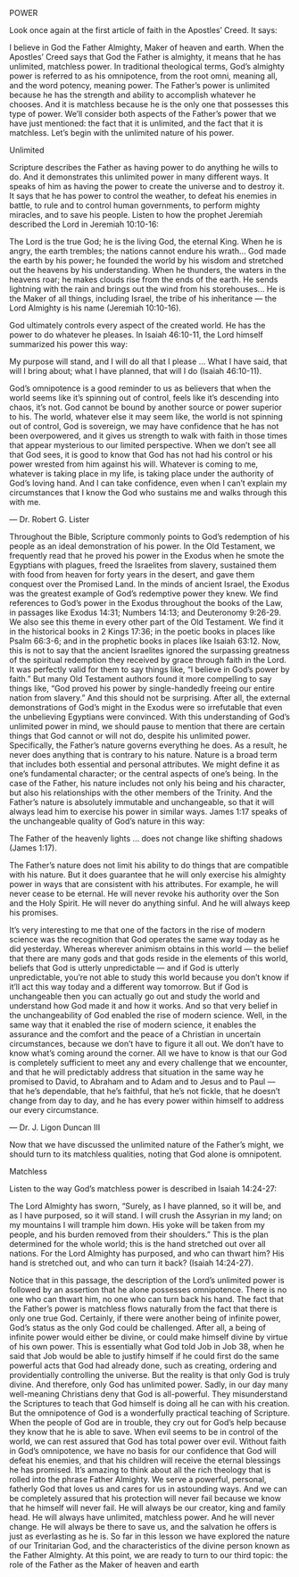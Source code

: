 POWER
	
Look once again at the first article of faith in the Apostles’ Creed. It says:

I believe in God the Father Almighty, Maker of heaven and earth. 
When the Apostles’ Creed says that God the Father is almighty, it means that he has unlimited, matchless power. In traditional theological terms, God’s almighty power is referred to as his omnipotence, from the root omni, meaning all, and the word potency, meaning power.
The Father’s power is unlimited because he has the strength and ability to accomplish whatever he chooses. And it is matchless because he is the only one that possesses this type of power. 
We’ll consider both aspects of the Father’s power that we have just mentioned: the fact that it is unlimited, and the fact that it is matchless. Let’s begin with the unlimited nature of his power.


Unlimited

Scripture describes the Father as having power to do anything he wills to do. And it demonstrates this unlimited power in many different ways. It speaks of him as having the power to create the universe and to destroy it. It says that he has power to control the weather, to defeat his enemies in battle, to rule and to control human governments, to perform mighty miracles, and to save his people. Listen to how the prophet Jeremiah described the Lord in Jeremiah 10:10-16:

The Lord is the true God; he is the living God, the eternal King. When he is angry, the earth trembles; the nations cannot endure his wrath... God made the earth by his power; he founded the world by his wisdom and stretched out the heavens by his understanding. When he thunders, the waters in the heavens roar; he makes clouds rise from the ends of the earth. He sends lightning with the rain and brings out the wind from his storehouses... He is the Maker of all things, including Israel, the tribe of his inheritance — the Lord Almighty is his name (Jeremiah 10:10-16).

God ultimately controls every aspect of the created world. He has the power to do whatever he pleases. In Isaiah 46:10-11, the Lord himself summarized his power this way:

My purpose will stand, and I will do all that I please … What I have said, that will I bring about; what I have planned, that will I do (Isaiah 46:10-11).


God’s omnipotence is a good reminder to us as believers that when the world seems like it’s spinning out of control, feels like it’s descending into chaos, it’s not. God cannot be bound by another source or power superior to his. The world, whatever else it may seem like, the world is not spinning out of control, God is sovereign, we may have confidence that he has not been overpowered, and it gives us strength to walk with faith in those times that appear mysterious to our limited perspective. When we don’t see all that God sees, it is good to know that God has not had his control or his power wrested from him against his will. Whatever is coming to me, whatever is taking place in my life, is taking place under the authority of God’s loving hand. And I can take confidence, even when I can’t explain my circumstances that I know the God who sustains me and walks through this with me. 

—	Dr. Robert G. Lister


Throughout the Bible, Scripture commonly points to God’s redemption of his people as an ideal demonstration of his power. In the Old Testament, we frequently read that he proved his power in the Exodus when he smote the Egyptians with plagues, freed the Israelites from slavery, sustained them with food from heaven for forty years in the desert, and gave them conquest over the Promised Land. In the minds of ancient Israel, the Exodus was the greatest example of God’s redemptive power they knew.
We find references to God’s power in the Exodus throughout the books of the Law, in passages like Exodus 14:31; Numbers 14:13; and Deuteronomy 9:26-29. We also see this theme in every other part of the Old Testament. We find it in the historical books in 2 Kings 17:36; in the poetic books in places like Psalm 66:3-6; and in the prophetic books in places like Isaiah 63:12.
Now, this is not to say that the ancient Israelites ignored the surpassing greatness of the spiritual redemption they received by grace through faith in the Lord. It was perfectly valid for them to say things like, “I believe in God’s power by faith.” But many Old Testament authors found it more compelling to say things like, “God proved his power by single-handedly freeing our entire nation from slavery.” And this should not be surprising. After all, the external demonstrations of God’s might in the Exodus were so irrefutable that even the unbelieving Egyptians were convinced. 
With this understanding of God’s unlimited power in mind, we should pause to mention that there are certain things that God cannot or will not do, despite his unlimited power. Specifically, the Father’s nature governs everything he does. As a result, he never does anything that is contrary to his nature.
Nature is a broad term that includes both essential and personal attributes. We might define it as one’s fundamental character; or the central aspects of one’s being. In the case of the Father, his nature includes not only his being and his character, but also his relationships with the other members of the Trinity. And the Father’s nature is absolutely immutable and unchangeable, so that it will always lead him to exercise his power in similar ways. James 1:17 speaks of the unchangeable quality of God’s nature in this way:

The Father of the heavenly lights ... does not change like shifting shadows (James 1:17).

The Father’s nature does not limit his ability to do things that are compatible with his nature. But it does guarantee that he will only exercise his almighty power in ways that are consistent with his attributes. For example, he will never cease to be eternal. He will never revoke his authority over the Son and the Holy Spirit. He will never do anything sinful. And he will always keep his promises.

It’s very interesting to me that one of the factors in the rise of modern science was the recognition that God operates the same way today as he did yesterday. Whereas wherever animism obtains in this world — the belief that there are many gods and that gods reside in the elements of this world, beliefs that God is utterly unpredictable — and if God is utterly unpredictable, you’re not able to study this world because you don’t know if it’ll act this way today and a different way tomorrow. But if God is unchangeable then you can actually go out and study the world and understand how God made it and how it works. And so that very belief in the unchangeability of God enabled the rise of modern science. Well, in the same way that it enabled the rise of modern science, it enables the assurance and the comfort and the peace of a Christian in uncertain circumstances, because we don’t have to figure it all out. We don’t have to know what’s coming around the corner. All we have to know is that our God is completely sufficient to meet any and every challenge that we encounter, and that he will predictably address that situation in the same way he promised to David, to Abraham and to Adam and to Jesus and to Paul — that he’s dependable, that he’s faithful, that he’s not fickle, that he doesn’t change from day to day, and he has every power within himself to address our every circumstance. 

—	Dr. J. Ligon Duncan III

Now that we have discussed the unlimited nature of the Father’s might, we should turn to its matchless qualities, noting that God alone is omnipotent.


Matchless
	
Listen to the way God’s matchless power is described in Isaiah 14:24-27:

The Lord Almighty has sworn, “Surely, as I have planned, so it will be, and as I have purposed, so it will stand. I will crush the Assyrian in my land; on my mountains I will trample him down. His yoke will be taken from my people, and his burden removed from their shoulders.” This is the plan determined for the whole world; this is the hand stretched out over all nations. For the Lord Almighty has purposed, and who can thwart him? His hand is stretched out, and who can turn it back? (Isaiah 14:24-27).

Notice that in this passage, the description of the Lord’s unlimited power is followed by an assertion that he alone possesses omnipotence. There is no one who can thwart him, no one who can turn back his hand. 
The fact that the Father’s power is matchless flows naturally from the fact that there is only one true God. Certainly, if there were another being of infinite power, God’s status as the only God could be challenged. After all, a being of infinite power would either be divine, or could make himself divine by virtue of his own power.
This is essentially what God told Job in Job 38, when he said that Job would be able to justify himself if he could first do the same powerful acts that God had already done, such as creating, ordering and providentially controlling the universe.
But the reality is that only God is truly divine. And therefore, only God has unlimited power.
Sadly, in our day many well-meaning Christians deny that God is all-powerful. They misunderstand the Scriptures to teach that God himself is doing all he can with his creation. But the omnipotence of God is a wonderfully practical teaching of Scripture. When the people of God are in trouble, they cry out for God’s help because they know that he is able to save. When evil seems to be in control of the world, we can rest assured that God has total power over evil. Without faith in God’s omnipotence, we have no basis for our confidence that God will defeat his enemies, and that his children will receive the eternal blessings he has promised.
It’s amazing to think about all the rich theology that is rolled into the phrase Father Almighty. We serve a powerful, personal, fatherly God that loves us and cares for us in astounding ways. And we can be completely assured that his protection will never fail because we know that he himself will never fail. He will always be our creator, king and family head. He will always have unlimited, matchless power. And he will never change. He will always be there to save us, and the salvation he offers is just as everlasting as he is.
So far in this lesson we have explored the nature of our Trinitarian God, and the characteristics of the divine person known as the Father Almighty. At this point, we are ready to turn to our third topic: the role of the Father as the Maker of heaven and earth
